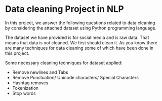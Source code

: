 # Data cleaning Project in NLP

In this project, we answer the following questions related to data cleaning by considering the attached dataset using Python programming language.

The dataset we have provided is for social media and is raw data. That means that data is not cleaned. We first should clean it. As you know there are many techniques for data cleaning some of which have been done in this project.

Some necessary cleaning techniques for dataset applied:
* Remove newlines and Tabs
* Remove Punctuation/ Unicode characters/ Special Characters
* Hashtag removes
* Tokenization
* Stop words
